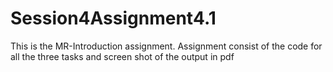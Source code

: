 # Session4Assignment4.1
This is the MR-Introduction assignment. Assignment consist of the code for all the three tasks and screen shot of the output in pdf
